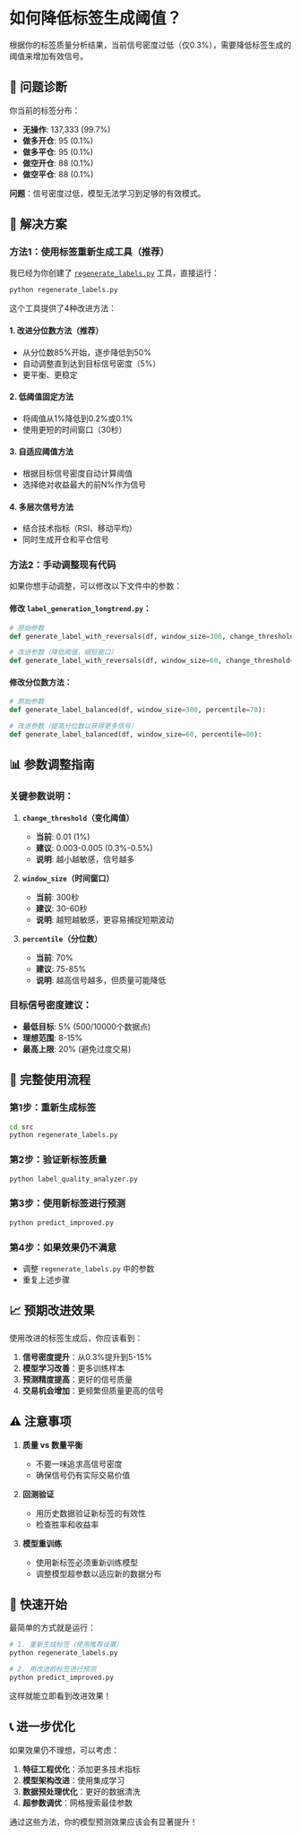 # 如何降低标签生成阈值？

根据你的标签质量分析结果，当前信号密度过低（仅0.3%），需要降低标签生成的阈值来增加有效信号。

## 🎯 问题诊断

你当前的标签分布：
- **无操作**: 137,333 (99.7%)
- **做多开仓**: 95 (0.1%)
- **做多平仓**: 95 (0.1%)
- **做空开仓**: 88 (0.1%)
- **做空平仓**: 88 (0.1%)

**问题**：信号密度过低，模型无法学习到足够的有效模式。

## 🚀 解决方案

### 方法1：使用标签重新生成工具（推荐）

我已经为你创建了 [`regenerate_labels.py`](file://e:\opensource\MachineLearning\src\regenerate_labels.py) 工具，直接运行：

```bash
python regenerate_labels.py
```

这个工具提供了4种改进方法：

#### 1. **改进分位数方法（推荐）**
- 从分位数85%开始，逐步降低到50%
- 自动调整直到达到目标信号密度（5%）
- 更平衡、更稳定

#### 2. **低阈值固定方法**
- 将阈值从1%降低到0.2%或0.1%
- 使用更短的时间窗口（30秒）

#### 3. **自适应阈值方法**
- 根据目标信号密度自动计算阈值
- 选择绝对收益最大的前N%作为信号

#### 4. **多层次信号方法**
- 结合技术指标（RSI、移动平均）
- 同时生成开仓和平仓信号

### 方法2：手动调整现有代码

如果你想手动调整，可以修改以下文件中的参数：

#### 修改 `label_generation_longtrend.py`：

```python
# 原始参数
def generate_label_with_reversals(df, window_size=300, change_threshold=0.01, max_reversals=5):

# 改进参数（降低阈值，缩短窗口）
def generate_label_with_reversals(df, window_size=60, change_threshold=0.003, max_reversals=3):
```

#### 修改分位数方法：

```python
# 原始参数
def generate_label_balanced(df, window_size=300, percentile=70):

# 改进参数（提高分位数以获得更多信号）
def generate_label_balanced(df, window_size=60, percentile=80):
```

## 📊 参数调整指南

### 关键参数说明：

1. **`change_threshold`（变化阈值）**
   - **当前**: 0.01 (1%)
   - **建议**: 0.003-0.005 (0.3%-0.5%)
   - **说明**: 越小越敏感，信号越多

2. **`window_size`（时间窗口）**
   - **当前**: 300秒
   - **建议**: 30-60秒
   - **说明**: 越短越敏感，更容易捕捉短期波动

3. **`percentile`（分位数）**
   - **当前**: 70%
   - **建议**: 75-85%
   - **说明**: 越高信号越多，但质量可能降低

### 目标信号密度建议：
- **最低目标**: 5% (500/10000个数据点)
- **理想范围**: 8-15%
- **最高上限**: 20% (避免过度交易)

## 🔄 完整使用流程

### 第1步：重新生成标签
```bash
cd src
python regenerate_labels.py
```

### 第2步：验证新标签质量
```bash
python label_quality_analyzer.py
```

### 第3步：使用新标签进行预测
```bash
python predict_improved.py
```

### 第4步：如果效果仍不满意
- 调整 `regenerate_labels.py` 中的参数
- 重复上述步骤

## 📈 预期改进效果

使用改进的标签生成后，你应该看到：

1. **信号密度提升**：从0.3%提升到5-15%
2. **模型学习改善**：更多训练样本
3. **预测精度提高**：更好的信号质量
4. **交易机会增加**：更频繁但质量更高的信号

## ⚠️ 注意事项

1. **质量 vs 数量平衡**
   - 不要一味追求高信号密度
   - 确保信号仍有实际交易价值

2. **回测验证**
   - 用历史数据验证新标签的有效性
   - 检查胜率和收益率

3. **模型重训练**
   - 使用新标签必须重新训练模型
   - 调整模型超参数以适应新的数据分布

## 🎯 快速开始

最简单的方式就是运行：

```bash
# 1. 重新生成标签（使用推荐设置）
python regenerate_labels.py

# 2. 用改进的标签进行预测
python predict_improved.py
```

这样就能立即看到改进效果！

## 📞 进一步优化

如果效果仍不理想，可以考虑：

1. **特征工程优化**：添加更多技术指标
2. **模型架构改进**：使用集成学习
3. **数据预处理优化**：更好的数据清洗
4. **超参数调优**：网格搜索最佳参数

通过这些方法，你的模型预测效果应该会有显著提升！